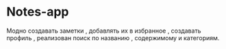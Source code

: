 # Notes-app

Модно создавать заметки , добавлять их в избранное , создавать профиль , реализован поиск по названию , содержимому и категориям.
